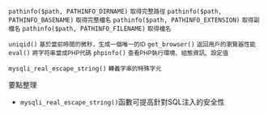 `pathinfo($path, PATHINFO_DIRNAME)` <small>取得完整路徑</small>
`pathinfo($path, PATHINFO_BASENAME)` <small>取得完整檔名</small>
`pathinfo($path, PATHINFO_EXTENSION)` <small>取得副檔名</small>
`pathinfo($path, PATHINFO_FILENAME)` <small>取得檔名</small>

`uniqid()` <small>基於當前時間的微秒，生成一個唯一的ID</small>
`get_browser()` <small>返回用戶的瀏覽器性能</small>
`eval()` <small>將字符串當成PHP代碼</small>
`phpinfo()` <small>查看PHP執行環境、組態資訊、設定值</small>

`mysqli_real_escape_string()` <small>轉義字串的特殊字元</small>

要點整理
- `mysqli_real_escape_string()`函數可提高針對SQL注入的安全性